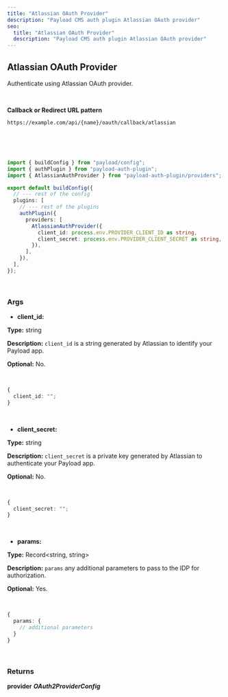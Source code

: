 ```yaml
---
title: "Atlassian OAuth Provider"
description: "Payload CMS auth plugin Atlassian OAuth provider"
seo:
  title: "Atlassian OAuth Provider"
  description: "Payload CMS auth plugin Atlassian OAuth provider"
---
```


## Atlassian OAuth Provider

Authenticate using Atlassian OAuth provider.

<br/>

**Callback or Redirect URL pattern**

`https://example.com/api/{name}/oauth/callback/atlassian`

<br/>
<br/>
<br/>

```ts [src/payload.config.ts] {3, 11-14}
import { buildConfig } from "payload/config";
import { authPlugin } from "payload-auth-plugin";
import { AtlassianAuthProvider } from "payload-auth-plugin/providers";

export default buildConfig({
  // --- rest of the config
  plugins: [
    // --- rest of the plugins
    authPlugin({
      providers: [
        AtlassianAuthProvider({
          client_id: process.env.PROVIDER_CLIENT_ID as string,
          client_secret: process.env.PROVIDER_CLIENT_SECRET as string,
        }),
      ],
    }),
  ],
});
```

<br/>

### Args

- **client_id:**

**Type:** string

**Description:** `client_id` is a string generated by Atlassian to identify your Payload app.

**Optional:** No.

<br/>

```ts
{
  client_id: "";
}
```

<br/>

- **client_secret:**

**Type:** string

**Description:** `client_secret` is a private key generated by Atlassian to authenticate your Payload app.

**Optional:** No.

<br/>

```ts
{
  client_secret: "";
}
```

<br/>

- **params:**

**Type:** Record<string, string>

**Description:** `params` any additional parameters to pass to the IDP for authorization.

**Optional:** Yes.

<br/>

```ts
{
  params: {
    // additional parameters
  }
}
```

<br/>

### Returns

**provider** **_OAuth2ProviderConfig_**
